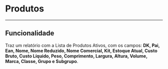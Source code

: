 # Produtos

---

## Funcionalidade

Traz um relatório com a Lista de Produtos Ativos, com os campos: 
**DK, Pai, Ean, Nome, Nome Reduzido, Nome Comercial, Kit, Estoque Atual, Custo Bruto, Custo Líquido, Peso, Comprimento, Largura, Altura, Volume, Marca, Classe, Grupo e Subgrupo**.